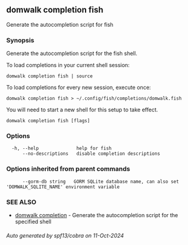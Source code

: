 ## domwalk completion fish

Generate the autocompletion script for fish

### Synopsis

Generate the autocompletion script for the fish shell.

To load completions in your current shell session:

	domwalk completion fish | source

To load completions for every new session, execute once:

	domwalk completion fish > ~/.config/fish/completions/domwalk.fish

You will need to start a new shell for this setup to take effect.


```
domwalk completion fish [flags]
```

### Options

```
  -h, --help              help for fish
      --no-descriptions   disable completion descriptions
```

### Options inherited from parent commands

```
      --gorm-db string   GORM SQLite database name, can also set 'DOMWALK_SQLITE_NAME' environment variable
```

### SEE ALSO

* [domwalk completion](domwalk_completion.md)	 - Generate the autocompletion script for the specified shell

###### Auto generated by spf13/cobra on 11-Oct-2024
